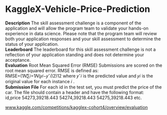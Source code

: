 # KaggleX-Vehicle-Price-Prediction


**Description**
The skill assessment challenge is a component of the application and will allow the program team to validate your hands-on experience in data science. Please note that the program team will review both your application responses and your skill assessment to determine the status of your application.
<br>
**Leaderboard**
The leaderboard for this skill assessment challenge is not a reflection of your application standing and does not determine your acceptance.
<br>
**Evaluation**
Root Mean Squared Error (RMSE)
Submissions are scored on the root mean squared error. RMSE is defined as:
<br>
RMSE=(1𝑁∑𝑖=1𝑁(𝑦𝑖−𝑦ˆ𝑖)2)12
where 𝑦ˆ𝑖
 is the predicted value and 𝑦𝑖
 is the original value for each instance 𝑖
.
<br>
**Submission File**
For each id in the test set, you must predict the price of the car. The file should contain a header and have the following format:
<br>
id,price
54273,39218.443
54274,39218.443
54275,39218.443
etc.

www.kaggle.com/competitions/kagglex-cohort4/overview/evaluation
